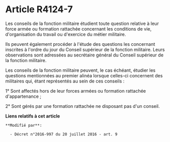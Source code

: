 # Article R4124-7

Les conseils de la fonction militaire étudient toute question relative à leur force armée ou formation rattachée concernant
les conditions de vie, d'organisation du travail ou d'exercice du métier militaire. 

Ils peuvent également procéder à l'étude des questions les concernant inscrites à l'ordre du jour du Conseil supérieur de la
fonction militaire. Leurs observations sont adressées au secrétaire général du Conseil supérieur de la fonction militaire. 

Les conseils de la fonction militaire peuvent, le cas échéant, étudier les questions mentionnées au premier alinéa lorsque
celles-ci concernent des militaires qui, étant représentés au sein de ces conseils : 

1° Sont affectés hors de leur forces armées ou formation rattachée d'appartenance ; 

2° Sont gérés par une formation rattachée ne disposant pas d'un conseil.

**Liens relatifs à cet article**

	**Modifié par**:

	  - Décret n°2016-997 du 20 juillet 2016 - art. 9
